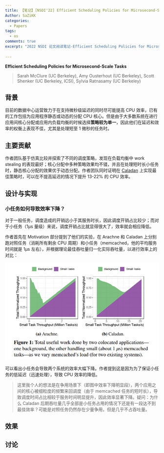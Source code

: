 ```yaml
---
title: 【笔记】[NSDI'22] Efficient Scheduling Policies for Microsecond-Scale Tasks
Author: SaZiKK
categories:
  - Papers
tags:
  - os
comments: true
excerpt: "2022 NSDI 论文阅读笔记-Efficient Scheduling Policies for Microsecond-Scale Tasks"

---
```


**Efficient Scheduling Policies for Microsecond-Scale Tasks**
> Sarah McClure (UC Berkeley), Amy Ousterhout (UC Berkeley), Scott Shenker (UC Berkeley, ICSI), Sylvia Ratnasamy (UC Berkeley)

## 背景

目前的数据中心运营致力于在支持微秒级延迟的同时尽可能提高 CPU 效率，已有的工作包括为应用程序静态或动态的分配 CPU 核心。但是由于大多数系统在进行应用间核心分配或应用内负载均衡的时候选择**策略较为单一**，因此他们在延迟和效率的权衡上表现不佳，尤其是处理短至 1 微秒的任务时。


## 主要贡献

作者团队基于仿真比较并探索了不同的调度策略，发现在负载均衡中 work stealing 的表现最好；核心分配中多种策略效果均不错，并且在处理短时长小任务时，静态核心分配的效果优于动态分配。作者团队同时证明在 [Caladan](https://sazikk.top/posts/%E7%AC%94%E8%AE%B0-%E8%AE%BA%E6%96%87%E9%98%85%E8%AF%BB%E7%AC%94%E8%AE%B0-Caladan-Mitigating-Interference-at-Microsecond-Timescales/) 上实现最佳策略时，可以在不提高延迟的情况下提升 13-22% 的 CPU 效率。

## 设计与实现

### 小任务如何导致效率下降？

对于一般任务，调度造成的开销远小于其服务时长，因此调度开销占比较少；而对于小任务（1μs 量级）来说，调度开销占比就显得很大了，效率就会相应降低。

作者首先在 Motivation 部分提到了他们的实验，在 Arachne 和 Caladan 上分别跑对照任务（消耗所有剩余 CPU 周期）和小任务（memcached，他的平均服务时间就是 1μs 左右），并根据理论最佳吞吐量归一化实际吞吐量，以进行效率上的对比：

![expr](../assets/figures/papers/Efficient%20Scheduling%20Policies%20for%20Microsecond-Scale%20Tasks/expr.png)

可以看出小任务会导致两个系统的效率大幅下降。作者提到这是因为为了保证小任务的低延迟（迅速处理），导致 CPU 效率的降低。

> 这里我个人的想法是在争用场景下（即图中效率下降明显段），两个应用之间的核心被细粒度的频繁来回调度（由于 memcached 任务的短时长），导致调度时间占比相较于服务时间明显提升，因此效率显著下降。疑问：为什么 Caladan 后期吞吐量几乎全部是小任务占用的情况下还是有一段达不到最佳效率？可能是对照任务仍然存在少量争用，但是几乎不占吞吐量。

## 效果



## 讨论

